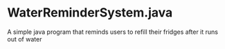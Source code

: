 # WaterReminderSystem.java
A simple java program that reminds users to refill their fridges after it runs out of water
